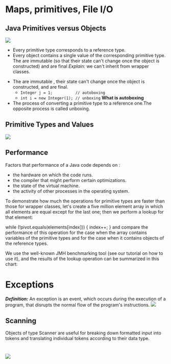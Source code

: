 # Maps, primitives, File I/O
## Java Primitives versus Objects
![](https://techvidvan.com/tutorials/wp-content/uploads/sites/2/2020/06/Pros-Cons-of-Java-tv-1.jpg)
* Every primitive type corresponds to a reference type.
* Every object contains a single value of the corresponding primitive type. The are immutable (so that their state can't change once the object is constructed) and are final 
*Explain:* we can't inherit from  wrapper classes.
-  The are immutable , their state can't change once the object is constructed, and are final.
   - `Integer j = 1;          // autoboxing`
   - `int i = new Integer(1); // unboxing`
**What is autoboxing**
- The process of converting a primitive type to a reference one.The opposite process is called unboxing.
## Primitive Types and Values 
![](https://lh3.googleusercontent.com/proxy/o2EcQ0tcxlGoj5UJJP22fOeBSmFr8J9n_jbTps34_D8nO4EwDSmxZvCD6JKrQVqnOBW4BKertLsXh7625AyyekWGhj4qtWfA5jGrC3QbBEAVeG2_hk8L4BQ8JO4uV-oQA2IP)
## Performance

Factors that  performance of a Java code depends on :
- the hardware on which the code runs.
- the compiler that might perform certain optimizations.
- the state of the virtual machine.
- the activity of other processes in the operating system.



To demonstrate how much the operations for primitive types are faster than those for wrapper classes, let's create a five million element array in which all elements are equal except for the last one; then we perform a lookup for that element:

while (!pivot.equals(elements[index])) {
    index++;
}
and compare the performance of this operation for the case when the array contains variables of the primitive types and for the case when it contains objects of the reference types.

We use the well-known JMH benchmarking tool (see our tutorial on how to use it), and the results of the lookup operation can be summarized in this chart:
# Exceptions
***Definition:*** An exception is an event, which occurs during the execution of a program, that disrupts the normal flow of the program's instructions.
![](https://docs.oracle.com/javase/tutorial/figures/essential/exceptions-errorOccurs.gif)
## Scanning
Objects of type Scanner are useful for breaking down formatted input into tokens and translating individual tokens according to their data type.
# ![](http://www.mathcs.emory.edu/~cheung/Courses/170/Syllabus/04/FIGS/scanner.gif)

